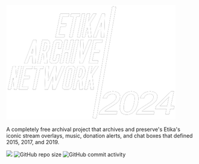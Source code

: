 

![](IGNOREME.md/ETIKAARCHIVErendernewblack-removebg-preview.png) 

A completely free archival project that archives and preserve's Etika's iconic stream overlays, music, donation alerts, and chat boxes that defined 2015, 2017, and 2019.

<a href="https://discord.gg/aezsFcKbgh"><img src="https://img.shields.io/discord/1189286392728145920" /></a> <img alt="GitHub repo size" src="https://img.shields.io/github/repo-size/xmannygamingx/EtikaArchiveNetwork"> <img alt="GitHub commit activity" src="https://img.shields.io/github/commit-activity/t/xmannygamingx/EtikaArchiveNetwork">



